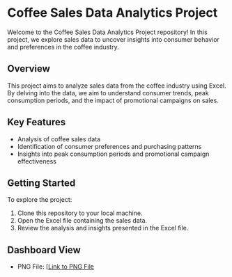 
# Coffee Sales Data Analytics Project

Welcome to the Coffee Sales Data Analytics Project repository! In this project, we explore sales data to uncover insights into consumer behavior and preferences in the coffee industry.

## Overview

This project aims to analyze sales data from the coffee industry using Excel. By delving into the data, we aim to understand consumer trends, peak consumption periods, and the impact of promotional campaigns on sales.

## Key Features

- Analysis of coffee sales data
- Identification of consumer preferences and purchasing patterns
- Insights into peak consumption periods and promotional campaign effectiveness

## Getting Started

To explore the project:

1. Clone this repository to your local machine.
2. Open the Excel file containing the sales data.
3. Review the analysis and insights presented in the Excel file.



## Dashboard View


- PNG File: [[Link to PNG File](https://github.com/TPrasad98/COFFE_SALES_ANALYSIS_USING_EXCEL/blob/main/Screenshot%202024-02-01%20174512.png)



